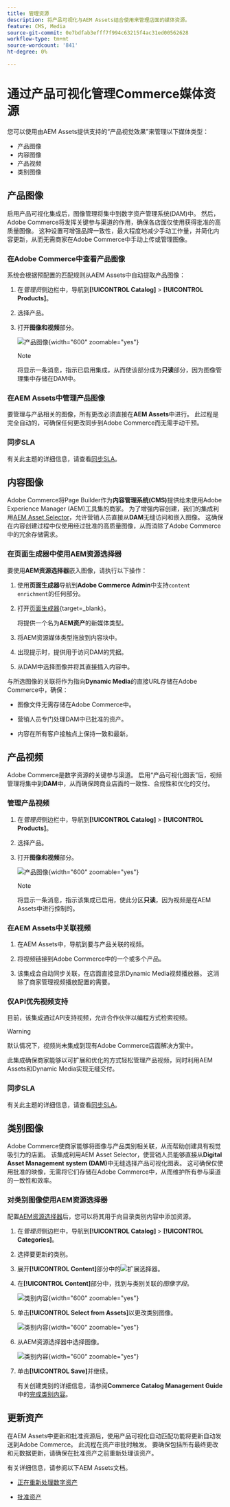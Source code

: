 ```yaml
---
title: 管理资源
description: 将产品可视化与AEM Assets结合使用来管理店面的媒体资源。
feature: CMS, Media
source-git-commit: 0e7bdfab3efff7f994c63215f4ac31ed00562628
workflow-type: tm+mt
source-wordcount: '841'
ht-degree: 0%

---
```



# 通过产品可视化管理Commerce媒体资源

<!--In ACAP-844, this topic was linked to from the Commerce Admin products images and videos when the Assets integration is enabled. If the URL to the topic changes, be sure to add a redirect.-->

您可以使用由AEM Assets提供支持的“产品视觉效果”来管理以下媒体类型：

* 产品图像
* 内容图像
* 产品视频
* 类别图像

## 产品图像

启用产品可视化集成后，图像管理将集中到数字资产管理系统(DAM)中。 然后，Adobe Commerce将发挥关键参与渠道的作用，确保各店面仅使用获得批准的高质量图像。 这种设置可增强品牌一致性，最大程度地减少手动工作量，并简化内容更新，从而无需商家在Adobe Commerce中手动上传或管理图像。

### 在Adobe Commerce中查看产品图像

系统会根据预配置的匹配规则从AEM Assets中自动提取产品图像：

1. 在&#x200B;_管理员_&#x200B;侧边栏中，导航到&#x200B;**[!UICONTROL Catalog]** > **[!UICONTROL Products]**。

1. 选择产品。

1. 打开&#x200B;**图像和视频**&#x200B;部分。

   ![产品图像](assets/product-image.png){width="600" zoomable="yes"}

   >[!NOTE]
   >
   > 将显示一条消息，指示已启用集成，从而使该部分成为&#x200B;**只读**&#x200B;部分，因为图像管理集中存储在DAM中。

### 在AEM Assets中管理产品图像

要管理与产品相关的图像，所有更改必须直接在&#x200B;**AEM Assets**&#x200B;中进行。 此过程是完全自动的，可确保任何更改同步到Adobe Commerce而无需手动干预。

### 同步SLA

有关此主题的详细信息，请查看[同步SLA](get-started/setup-synchronization.md#synchronization-sla)。

## 内容图像

Adobe Commerce将Page Builder作为&#x200B;**内容管理系统(CMS)**&#x200B;提供给未使用Adobe Experience Manager (AEM)工具集的商家。 为了增强内容创建，我们的集成利用[AEM Asset Selector](synchronize/asset-selector-integration.md)，允许营销人员直接从&#x200B;**DAM**&#x200B;无缝访问和嵌入图像。 这确保在内容创建过程中仅使用经过批准的高质量图像，从而消除了Adobe Commerce中的冗余存储需求。

### 在页面生成器中使用AEM资源选择器

要使用&#x200B;**AEM资源选择器**&#x200B;嵌入图像，请执行以下操作：

1. 使用&#x200B;**页面生成器**&#x200B;导航到&#x200B;**Adobe Commerce Admin**&#x200B;中支持`content enrichment`的任何部分。

1. 打开[页面生成器](https://developer.adobe.com/commerce/frontend-core/page-builder/){target=_blank}。

   将提供一个名为&#x200B;**AEM资产**&#x200B;的新媒体类型。

1. 将AEM资源媒体类型拖放到内容块中。

1. 出现提示时，提供用于访问DAM的凭据。

1. 从DAM中选择图像并将其直接插入内容中。

与所选图像的关联将作为指向&#x200B;**Dynamic Media**&#x200B;的直接URL存储在Adobe Commerce中，确保：

* 图像文件无需存储在Adobe Commerce中。

* 营销人员专门处理DAM中已批准的资产。

* 内容在所有客户接触点上保持一致和最新。

## 产品视频

Adobe Commerce是数字资源的关键参与渠道。 启用“产品可视化图表”后，视频管理将集中到&#x200B;**DAM**&#x200B;中，从而确保跨商业店面的一致性、合规性和优化的交付。

### 管理产品视频

1. 在&#x200B;_管理员_&#x200B;侧边栏中，导航到&#x200B;**[!UICONTROL Catalog]** > **[!UICONTROL Products]**。

1. 选择产品。

1. 打开&#x200B;**图像和视频**&#x200B;部分。

   ![产品图像](assets/product-image.png){width="600" zoomable="yes"}

   >[!NOTE]
   >
   > 将显示一条消息，指示该集成已启用，使此分区&#x200B;**只读**，因为视频是在AEM Assets中进行控制的。

### 在AEM Assets中关联视频

1. 在AEM Assets中，导航到要与产品关联的视频。

1. 将视频链接到Adobe Commerce中的一个或多个产品。

1. 该集成会自动同步关联，在店面直接显示Dynamic Media视频播放器。 这消除了商家管理视频播放配置的需要。

### 仅API优先视频支持

目前，该集成通过API支持视频，允许合作伙伴以编程方式检索视频。

>[!WARNING]
>
> 默认情况下，视频尚未集成到现有Adobe Commerce店面解决方案中。

此集成确保商家能够以可扩展和优化的方式轻松管理产品视频，同时利用AEM Assets和Dynamic Media实现无缝交付。

### 同步SLA

有关此主题的详细信息，请查看[同步SLA](get-started/setup-synchronization.md#synchronization-sla)。

## 类别图像

Adobe Commerce使商家能够将图像与产品类别相关联，从而帮助创建具有视觉吸引力的店面。 该集成利用AEM Asset Selector，使营销人员能够直接从&#x200B;**Digital Asset Management system (DAM)**&#x200B;中无缝选择产品可视化图表。 这可确保仅使用批准的映像，无需将它们存储在Adobe Commerce中，从而维护所有参与渠道的一致性和效率。

### 对类别图像使用AEM资源选择器

配置[AEM资源选择器](synchronize/asset-selector-integration.md)后，您可以将其用于向目录类别内容中添加资源。

1. 在&#x200B;_管理员_&#x200B;侧边栏中，导航到&#x200B;**[!UICONTROL Catalog]** > **[!UICONTROL Categories]**。

1. 选择要更新的类别。

1. 展开&#x200B;**[!UICONTROL Content]**&#x200B;部分中的![扩展选择器](../assets/icon-display-expand.png)。

1. 在&#x200B;**[!UICONTROL Content]**&#x200B;部分中，找到与类别关联的&#x200B;*图像字段*。

   ![类别内容](assets/category-asset.png){width="600" zoomable="yes"}

1. 单击&#x200B;**[!UICONTROL Select from Assets]**&#x200B;以更改类别图像。

   ![类别内容](assets/asset-view.png){width="600" zoomable="yes"}

1. 从AEM资源选择器中选择图像。

   ![类别内容](assets/select-image.png){width="600" zoomable="yes"}

1. 单击&#x200B;**[!UICONTROL Save]**&#x200B;并继续。

   有关创建类别的详细信息，请参阅&#x200B;**Commerce Catalog Management Guide**&#x200B;中的[完成类别内容](https://experienceleague.adobe.com/zh-hans/docs/commerce-admin/catalog/categories/create/category-create#step-3-complete-the-category-content)。

## 更新资产

在AEM Assets中更新和批准资源后，使用产品可视化自动匹配功能将更新自动发送到Adobe Commerce。 此流程在资产审批时触发。 要确保包括所有最终更改和元数据更新，请确保在批准资产之前重新处理该资产。

有关详细信息，请参阅以下AEM Assets文档。

* [正在重新处理数字资产](https://experienceleague.adobe.com/zh-hans/docs/experience-manager-cloud-service/content/assets/manage/reprocessing)

* [批准资产](https://experienceleague.adobe.com/zh-hans/docs/experience-manager-cloud-service/content/assets/dynamicmedia/dynamic-media-open-apis/approve-assets)
